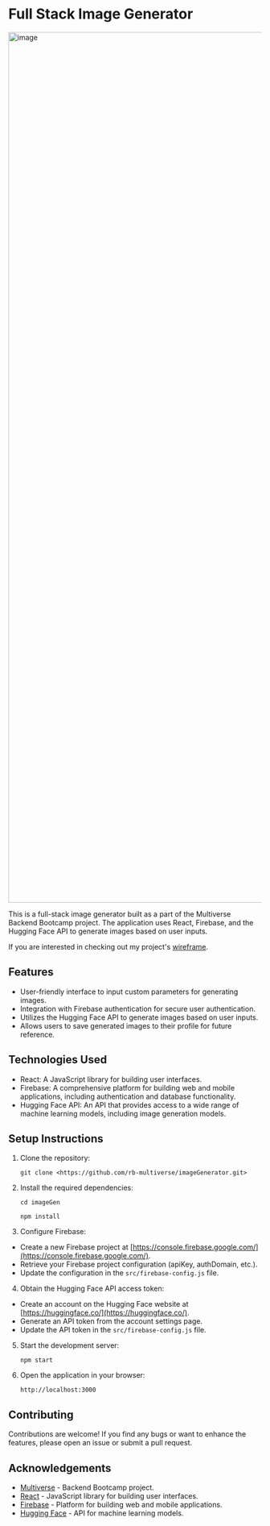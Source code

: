 # Full Stack Image Generator


<img width="1728" alt="image" src="https://github.com/rb-multiverse/imageGenerator/assets/91563448/ed2db5cc-f5df-43a7-b1e2-f6631c8b2c04">


This is a full-stack image generator built as a part of the Multiverse Backend Bootcamp project. The application uses React, Firebase, and the Hugging Face API to generate images based on user inputs.

If you are interested in checking out my project's [wireframe](https://lucid.app/lucidchart/a7f09272-aef5-421e-8517-9cda595596a3/edit?viewport_loc=-1749%2C-950%2C3999%2C2345%2C0_0&invitationId=inv_3d61d8e8-d7c1-4e08-8ba3-a1b1897e5fcb).

## Features

- User-friendly interface to input custom parameters for generating images.
- Integration with Firebase authentication for secure user authentication.
- Utilizes the Hugging Face API to generate images based on user inputs.
- Allows users to save generated images to their profile for future reference.

## Technologies Used

- React: A JavaScript library for building user interfaces.
- Firebase: A comprehensive platform for building web and mobile applications, including authentication and database functionality.
- Hugging Face API: An API that provides access to a wide range of machine learning models, including image generation models.

## Setup Instructions

1. Clone the repository:

    `git clone <https://github.com/rb-multiverse/imageGenerator.git>`

2. Install the required dependencies:

    `cd imageGen`

    `npm install`

4. Configure Firebase:

- Create a new Firebase project at [https://console.firebase.google.com/](https://console.firebase.google.com/).
- Retrieve your Firebase project configuration (apiKey, authDomain, etc.).
- Update the configuration in the `src/firebase-config.js` file.

4. Obtain the Hugging Face API access token:

- Create an account on the Hugging Face website at [https://huggingface.co/](https://huggingface.co/).
- Generate an API token from the account settings page.
- Update the API token in the `src/firebase-config.js` file.

5. Start the development server:

    `npm start`

6. Open the application in your browser:

    `http://localhost:3000`

## Contributing

Contributions are welcome! If you find any bugs or want to enhance the features, please open an issue or submit a pull request.

## Acknowledgements

- [Multiverse](https://www.multiverse.io/) - Backend Bootcamp project.
- [React](https://reactjs.org/) - JavaScript library for building user interfaces.
- [Firebase](https://firebase.google.com/) - Platform for building web and mobile applications.
- [Hugging Face](https://huggingface.co/) - API for machine learning models.

